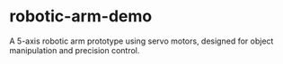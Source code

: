 # robotic-arm-demo
A 5-axis robotic arm prototype using servo motors, designed for object manipulation and precision control.
